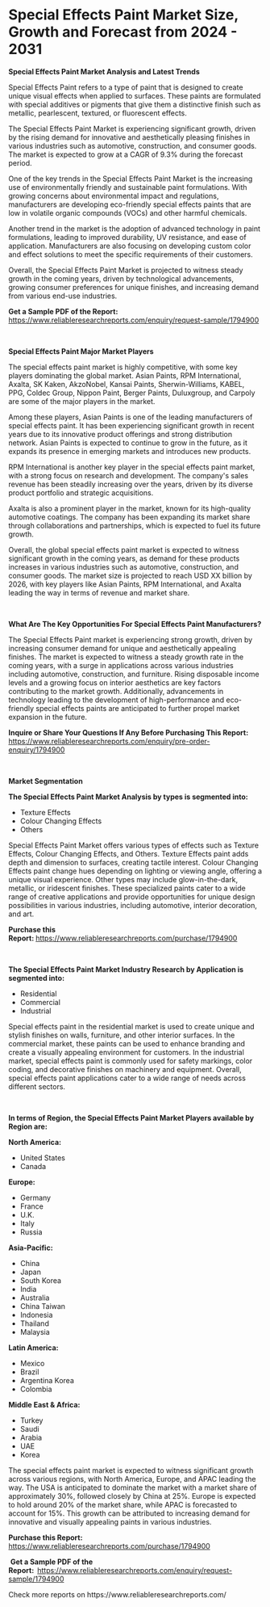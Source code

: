 <p><h1>Special Effects Paint Market Size, Growth and Forecast from 2024 - 2031</h1></p><p><strong>Special Effects Paint Market Analysis and Latest Trends</strong></p>
<p><p>Special Effects Paint refers to a type of paint that is designed to create unique visual effects when applied to surfaces. These paints are formulated with special additives or pigments that give them a distinctive finish such as metallic, pearlescent, textured, or fluorescent effects.</p><p>The Special Effects Paint Market is experiencing significant growth, driven by the rising demand for innovative and aesthetically pleasing finishes in various industries such as automotive, construction, and consumer goods. The market is expected to grow at a CAGR of 9.3% during the forecast period.</p><p>One of the key trends in the Special Effects Paint Market is the increasing use of environmentally friendly and sustainable paint formulations. With growing concerns about environmental impact and regulations, manufacturers are developing eco-friendly special effects paints that are low in volatile organic compounds (VOCs) and other harmful chemicals.</p><p>Another trend in the market is the adoption of advanced technology in paint formulations, leading to improved durability, UV resistance, and ease of application. Manufacturers are also focusing on developing custom color and effect solutions to meet the specific requirements of their customers.</p><p>Overall, the Special Effects Paint Market is projected to witness steady growth in the coming years, driven by technological advancements, growing consumer preferences for unique finishes, and increasing demand from various end-use industries.</p></p>
<p><strong>Get a Sample PDF of the Report:&nbsp;</strong> <a href="https://www.reliableresearchreports.com/enquiry/request-sample/1794900">https://www.reliableresearchreports.com/enquiry/request-sample/1794900</a></p>
<p>&nbsp;</p>
<p><strong>Special Effects Paint Major Market Players</strong></p>
<p><p>The special effects paint market is highly competitive, with some key players dominating the global market. Asian Paints, RPM International, Axalta, SK Kaken, AkzoNobel, Kansai Paints, Sherwin-Williams, KABEL, PPG, Coldec Group, Nippon Paint, Berger Paints, Duluxgroup, and Carpoly are some of the major players in the market.</p><p>Among these players, Asian Paints is one of the leading manufacturers of special effects paint. It has been experiencing significant growth in recent years due to its innovative product offerings and strong distribution network. Asian Paints is expected to continue to grow in the future, as it expands its presence in emerging markets and introduces new products.</p><p>RPM International is another key player in the special effects paint market, with a strong focus on research and development. The company's sales revenue has been steadily increasing over the years, driven by its diverse product portfolio and strategic acquisitions.</p><p>Axalta is also a prominent player in the market, known for its high-quality automotive coatings. The company has been expanding its market share through collaborations and partnerships, which is expected to fuel its future growth.</p><p>Overall, the global special effects paint market is expected to witness significant growth in the coming years, as demand for these products increases in various industries such as automotive, construction, and consumer goods. The market size is projected to reach USD XX billion by 2026, with key players like Asian Paints, RPM International, and Axalta leading the way in terms of revenue and market share.</p></p>
<p>&nbsp;</p>
<p><strong>What Are The Key Opportunities For Special Effects Paint Manufacturers?</strong></p>
<p><p>The Special Effects Paint market is experiencing strong growth, driven by increasing consumer demand for unique and aesthetically appealing finishes. The market is expected to witness a steady growth rate in the coming years, with a surge in applications across various industries including automotive, construction, and furniture. Rising disposable income levels and a growing focus on interior aesthetics are key factors contributing to the market growth. Additionally, advancements in technology leading to the development of high-performance and eco-friendly special effects paints are anticipated to further propel market expansion in the future.</p></p>
<p><strong>Inquire or Share Your Questions If Any Before Purchasing This Report:</strong> <a href="https://www.reliableresearchreports.com/enquiry/pre-order-enquiry/1794900">https://www.reliableresearchreports.com/enquiry/pre-order-enquiry/1794900</a></p>
<p>&nbsp;</p>
<p><strong>Market Segmentation</strong></p>
<p><strong>The Special Effects Paint Market Analysis by types is segmented into:</strong></p>
<p><ul><li>Texture Effects</li><li>Colour Changing Effects</li><li>Others</li></ul></p>
<p><p>Special Effects Paint Market offers various types of effects such as Texture Effects, Colour Changing Effects, and Others. Texture Effects paint adds depth and dimension to surfaces, creating tactile interest. Colour Changing Effects paint change hues depending on lighting or viewing angle, offering a unique visual experience. Other types may include glow-in-the-dark, metallic, or iridescent finishes. These specialized paints cater to a wide range of creative applications and provide opportunities for unique design possibilities in various industries, including automotive, interior decoration, and art.</p></p>
<p><strong>Purchase this Report:&nbsp;</strong><a href="https://www.reliableresearchreports.com/purchase/1794900">https://www.reliableresearchreports.com/purchase/1794900</a></p>
<p>&nbsp;</p>
<p><strong>The Special Effects Paint Market Industry Research by Application is segmented into:</strong></p>
<p><ul><li>Residential</li><li>Commercial</li><li>Industrial</li></ul></p>
<p><p>Special effects paint in the residential market is used to create unique and stylish finishes on walls, furniture, and other interior surfaces. In the commercial market, these paints can be used to enhance branding and create a visually appealing environment for customers. In the industrial market, special effects paint is commonly used for safety markings, color coding, and decorative finishes on machinery and equipment. Overall, special effects paint applications cater to a wide range of needs across different sectors.</p></p>
<p>&nbsp;</p>
<p><strong>In terms of Region, the Special Effects Paint Market Players available by Region are:</strong></p>
<p>
    <p> <strong> North America: </strong>
        <ul>
            <li>United States</li>
            <li>Canada</li>
        </ul>
        </p> 
    <p> <strong> Europe: </strong>
        <ul>
            <li>Germany</li>
            <li>France</li>
            <li>U.K.</li>
            <li>Italy</li>
            <li>Russia</li>
        </ul>
        </p> 
    <p> <strong> Asia-Pacific: </strong>
        <ul>
            <li>China</li>
            <li>Japan</li>
            <li>South Korea</li>
            <li>India</li>
            <li>Australia</li>
            <li>China Taiwan</li>
            <li>Indonesia</li>
            <li>Thailand</li>
            <li>Malaysia</li>
        </ul>
        </p> 
    <p> <strong> Latin America: </strong>
        <ul>
            <li>Mexico</li>
            <li>Brazil</li>
            <li>Argentina Korea</li>
            <li>Colombia</li>
        </ul>
        </p> 
    <p> <strong> Middle East & Africa: </strong>
        <ul>
            <li>Turkey</li>
            <li>Saudi</li>
            <li>Arabia</li>
            <li>UAE</li>
            <li>Korea</li>
        </ul>
    </p>
    </p>
<p><p>The special effects paint market is expected to witness significant growth across various regions, with North America, Europe, and APAC leading the way. The USA is anticipated to dominate the market with a market share of approximately 30%, followed closely by China at 25%. Europe is expected to hold around 20% of the market share, while APAC is forecasted to account for 15%. This growth can be attributed to increasing demand for innovative and visually appealing paints in various industries.</p></p>
<p><strong>Purchase this Report: </strong><a href="https://www.reliableresearchreports.com/purchase/1794900">https://www.reliableresearchreports.com/purchase/1794900</a></p>
<p>&nbsp;<strong>Get a Sample PDF of the Report:&nbsp;&nbsp;</strong><a href="https://www.reliableresearchreports.com/enquiry/request-sample/1794900">https://www.reliableresearchreports.com/enquiry/request-sample/1794900</a></p>
<p><strong></strong></p>
<p>Check more reports on https://www.reliableresearchreports.com/</p>